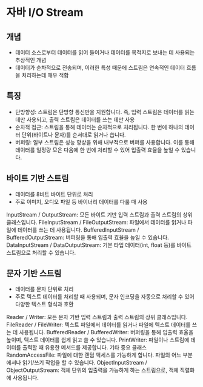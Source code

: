 # 자바 I/O Stream

## 개념
- 데이터 소스로부터 데이터를 읽어 들이거나 데이터를 목적지로 보내는 데 사용되는 추상적인 개념
-  데이터가 순차적으로 전송되며, 이러한 특성 때문에 스트림은 연속적인 데이터 흐름을 처리하는데 매우 적합

## 특징 
- 단방향성: 스트림은 단방향 통신만을 지원합니다. 즉, 입력 스트림은 데이터를 읽는 데만 사용되고, 출력 스트림은 데이터를 쓰는 데만 사용
- 순차적 접근: 스트림을 통해 데이터는 순차적으로 처리됩니다. 한 번에 하나의 데이터 단위(바이트나 문자)를 순서대로 읽거나 씁니다.
- 버퍼링: 일부 스트림은 성능 향상을 위해 내부적으로 버퍼를 사용합니다. 이를 통해 데이터를 일정량 모은 다음에 한 번에 처리할 수 있어 입출력 효율을 높일 수 있습니다.

## 바이트 기반 스트림
- 데이터를 8비트 바이트 단위로 처리
- 주로 이미지, 오디오 파일 등 바이너리 데이터를 다룰 때 사용

InputStream / OutputStream: 모든 바이트 기반 입력 스트림과 출력 스트림의 상위 클래스입니다.
FileInputStream / FileOutputStream: 파일에서 데이터를 읽거나 파일에 데이터를 쓰는 데 사용됩니다.
BufferedInputStream / BufferedOutputStream: 버퍼링을 통해 입출력 효율을 높일 수 있습니다.
DataInputStream / DataOutputStream: 기본 타입 데이터(int, float 등)를 바이트 스트림으로 처리할 수 있습니다.

## 문자 기반 스트림
- 데이터를 문자 단위로 처리
- 주로 텍스트 데이터를 처리할 때 사용되며, 문자 인코딩을 자동으로 처리할 수 있어 다양한 텍스트 형식과 호환

Reader / Writer: 모든 문자 기반 입력 스트림과 출력 스트림의 상위 클래스입니다.
FileReader / FileWriter: 텍스트 파일에서 데이터를 읽거나 파일에 텍스트 데이터를 쓰는 데 사용됩니다.
BufferedReader / BufferedWriter: 버퍼링을 통해 입출력 효율을 높이며, 텍스트 데이터를 쉽게 읽고 쓸 수 있습니다.
PrintWriter: 파일이나 스트림에 데이터를 출력할 때 유용한 메서드를 제공합니다.
기타 중요 클래스
RandomAccessFile: 파일에 대한 랜덤 액세스를 가능하게 합니다. 파일의 어느 부분에서나 읽기/쓰기 작업을 할 수 있습니다.
ObjectInputStream / ObjectOutputStream: 객체 단위의 입출력을 가능하게 하는 스트림으로, 객체 직렬화에 사용됩니다.